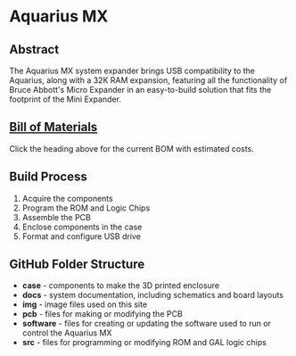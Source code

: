 # Aquarius MX
## Abstract
The Aquarius MX system expander brings USB compatibility to the Aquarius, along with a 32K RAM expansion, featuring all the functionality of Bruce Abbott's Micro Expander in an easy-to-build solution that fits the footprint of the Mini Expander.

## [Bill of Materials](https://docs.google.com/spreadsheets/d/1y7v0VCkjMdx25ugit28F5JhuhwDJofCVQUG5Ozl9IgA)
Click the heading above for the current BOM with estimated costs.

## Build Process
1. Acquire the components
2. Program the ROM and Logic Chips
3. Assemble the PCB
4. Enclose components in the case
5. Format and configure USB drive

## GitHub Folder Structure
- **case** - components to make the 3D printed enclosure
- **docs** - system documentation, including schematics and board layouts
- **img** - image files used on this site
- **pcb** - files for making or modifying the PCB
- **software** - files for creating or updating the software used to run or control the Aquarius MX
- **src** - files for programming or modifying ROM and GAL logic chips

